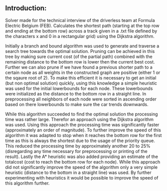 Introduction:
-
Solver made for the technical interview of the driverless team at Formula Electric Belgium (FEB).
Calculates the shortest path (starting at the top row and ending at the bottom row) across a track given in a .txt file defined by the characters x and 0 in a rectangular grid) using the Dijkstra algorithm.

Initially a branch and bound algorithm was used to generate and traverse a search tree towards the optimal solution.
Pruning can be achieved in this tree by making sure current cost (of the partial path) combined with the remaining distance to the bottom row is lower then the current best cost.
Further we can also prune if we have found a previous shorter path to a certain node as all weights in the constructed graph are positive (either 1 or the sqaure root of 2).
To make this efficient it is necessary to get an initial (but non optimal solution) quickly, using this knowledge a simple heuristic was used for the initial lowerbounds for each node. These lowerbounds were initialized as the distance to the bottom row in a straight line. In preprocessing all neighbors of each node were sorted in ascending order based on there lowerbounds to make sure the car trends downwards.

While this algorithm succeeded to find the optimal solution the processing time was rather large. Therefor an approach using the Dijkstra algorithm was used. Using this approach the processing time was significantly faster (approximately an order of magnitude).
To further improve the speed of this algorithm it was adapted to stop when it reaches the bottom row for the first time as this is always the shortest due to the usage of the priority queue. This reduced the processing time by approximately another 20 to 25% (disregarding any time necessary for preprocessing or printing of the result).
Lastly the A* heuristic was also added providing an estimate of the totalcost (cost to reach the bottom row for each node). While this approach did not significantly improve the speed of the algorithm only a very simple heuristic (distance to the bottom in a straight line) was used. By further experimenting with heuristics it would be possible to improve the speed of this algorithm further.
